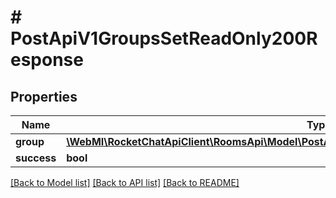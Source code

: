 # # PostApiV1GroupsSetReadOnly200Response

## Properties

Name | Type | Description | Notes
------------ | ------------- | ------------- | -------------
**group** | [**\WebMI\RocketChatApiClient\RoomsApi\Model\PostApiV1ChannelsSetReadOnly200ResponseChannel**](PostApiV1ChannelsSetReadOnly200ResponseChannel.md) |  | [optional]
**success** | **bool** |  | [optional]

[[Back to Model list]](../../README.md#models) [[Back to API list]](../../README.md#endpoints) [[Back to README]](../../README.md)
